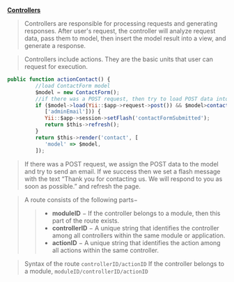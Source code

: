 **[Controllers](https://www.tutorialspoint.com/yii/yii_controllers.htm)**

> Controllers are responsible for processing requests and generating responses. After user's request, the controller will analyze request data, pass them to model, then insert the model result into a view, and generate a response.

> Controllers include actions. They are the basic units that user can request for execution. 

```javascript
public function actionContact() { 
         //load ContactForm model 
         $model = new ContactForm(); 
         //if there was a POST request, then try to load POST data into a model 
         if ($model->load(Yii::$app->request->post()) && $model>contact(Yii::$app->params
            ['adminEmail'])) { 
            Yii::$app->session->setFlash('contactFormSubmitted');  
            return $this->refresh(); 
         } 
         return $this->render('contact', [ 
            'model' => $model, 
         ]); 
```

> If there was a POST request, we assign the POST data to the model and try to send an email. If we success then we set a flash message with the text “Thank you for contacting us. We will respond to you as soon as possible.” and refresh the page.

> A route consists of the following parts−
>> * **moduleID** − If the controller belongs to a module, then this part of the route exists.
>> * **controllerID** − A unique string that identifies the controller among all controllers within the same module or application.
>> * **actionID** − A unique string that identifies the action among all actions within the same controller.

> Syntax of the route
> `controllerID/actionID`
> If the controller belongs to a module, `moduleID/controllerID/actionID`